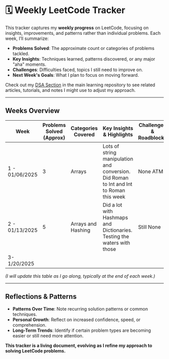# 🗓 Weekly LeetCode Tracker

This tracker captures my **weekly progress** on LeetCode, focusing on insights, improvements, and patterns rather than individual problems. Each week, I’ll summarize:

- **Problems Solved**: The approximate count or categories of problems tackled.
- **Key Insights**: Techniques learned, patterns discovered, or any major "aha" moments.
- **Challenges**: Difficulties faced, topics I still need to improve on.
- **Next Week's Goals**: What I plan to focus on moving forward.

Check out my [DSA Section](https://github.com/lucas-codes-stuff/learning?tab=readme-ov-file#data-structures--algorithms-dsa) in the main learning repository to see related articles, tutorials, and notes I might use to adjust my approach.

---

## Weeks Overview

| Week | Problems Solved (Approx) | Categories Covered     | Key Insights & Highlights               | Challenges & Roadblocks              | Next Week's Goals                    |
|------|--------------------------|------------------------|-----------------------------------------|--------------------------------------|---------------------------------------|
|1 - 01/06/2025|3|Arrays|Lots of string manipulation and conversion. Did Roman to Int and Int to Roman this week|None ATM|More array practice, going to move to NeetCode to try it out|
|2 - 01/13/2025|5|Arrays and Hashing|Did a lot with Hashmaps and Dictionaries. Testing the waters with those|Still None|More practice with arrays and two pointer problems|
|3- 1/20/2025||||||

*(I will update this table as I go along, typically at the end of each week.)*

---

## Reflections & Patterns

- **Patterns Over Time**: Note recurring solution patterns or common techniques.
- **Personal Growth**: Reflect on increased confidence, speed, or comprehension.
- **Long-Term Trends**: Identify if certain problem types are becoming easier or still need more attention.

**This tracker is a living document, evolving as I refine my approach to solving LeetCode problems.**  
